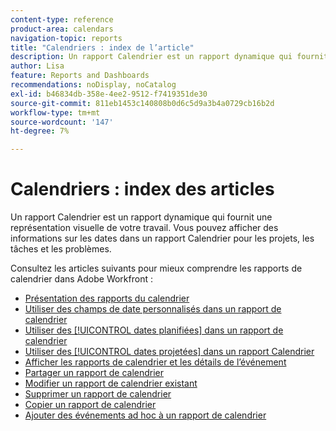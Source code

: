 ```yaml
---
content-type: reference
product-area: calendars
navigation-topic: reports
title: "Calendriers : index de l’article"
description: Un rapport Calendrier est un rapport dynamique qui fournit une représentation visuelle de votre travail. Vous pouvez afficher des informations sur les dates dans un rapport Calendrier pour les projets, les tâches et les problèmes. Consultez ces articles pour mieux comprendre les rapports de calendrier dans Adobe Workfront.
author: Lisa
feature: Reports and Dashboards
recommendations: noDisplay, noCatalog
exl-id: b46834db-358e-4ee2-9512-f7419351de30
source-git-commit: 811eb1453c140808b0d6c5d9a3b4a0729cb16b2d
workflow-type: tm+mt
source-wordcount: '147'
ht-degree: 7%

---
```


# Calendriers : index des articles

<!--Audited: 01/2024-->

Un rapport Calendrier est un rapport dynamique qui fournit une représentation visuelle de votre travail. Vous pouvez afficher des informations sur les dates dans un rapport Calendrier pour les projets, les tâches et les problèmes.

Consultez les articles suivants pour mieux comprendre les rapports de calendrier dans Adobe Workfront :

* [Présentation des rapports du calendrier](../../../reports-and-dashboards/reports/calendars/calendar-reports-overview.md)
* [Utiliser des champs de date personnalisés dans un rapport de calendrier](../../../reports-and-dashboards/reports/calendars/use-custom-dates.md)
* [ Utiliser des [!UICONTROL  dates planifiées] dans un rapport de calendrier ](../../../reports-and-dashboards/reports/calendars/use-planned-dates.md)
* [ Utiliser des [!UICONTROL dates projetées] dans un rapport Calendrier](../../../reports-and-dashboards/reports/calendars/use-projected-dates.md)
* [ Afficher les rapports de calendrier et les détails de l’événement](../../../reports-and-dashboards/reports/calendars/view-calendar-reports-and-event-details.md)
* [Partager un rapport de calendrier](../../../reports-and-dashboards/reports/calendars/share-a-calendar-report.md)
* [Modifier un rapport de calendrier existant](../../../reports-and-dashboards/reports/calendars/edit-an-existing-calendar-report.md)
* [Supprimer un rapport de calendrier](../../../reports-and-dashboards/reports/calendars/delete-a-calendar-report.md)
* [Copier un rapport de calendrier](../../../reports-and-dashboards/reports/calendars/copy-a-calendar-report.md)
* [Ajouter des événements ad hoc à un rapport de calendrier](../../../reports-and-dashboards/reports/calendars/add-ad-hoc-events.md)
